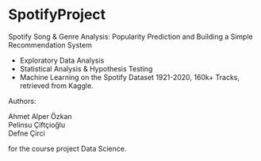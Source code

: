 # SpotifyProject
Spotify Song &amp; Genre Analysis: Popularity Prediction and Building a Simple Recommendation System

* Exploratory Data Analysis
* Statistical Analysis & Hypothesis Testing
* Machine Learning
on the Spotify Dataset 1921-2020, 160k+ Tracks, retrieved from Kaggle.

Authors:
<dl>
<dt>Ahmet Alper Özkan </dt>
<dt>Pelinsu Çiftçioğlu </dt>
<dt>Defne Çirci</dt>
</dl>
for the course project Data Science.
